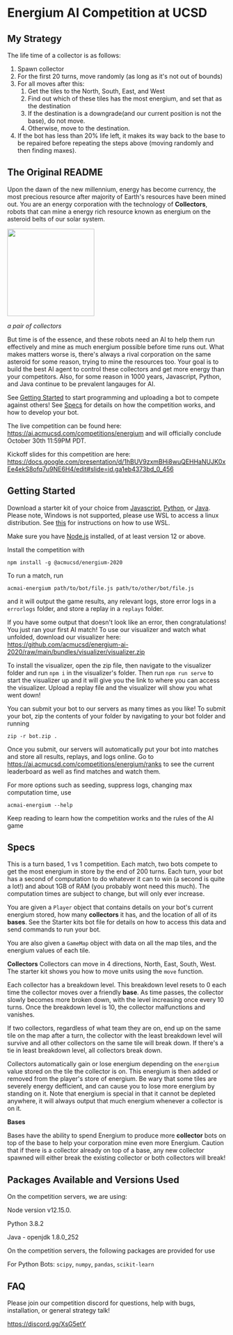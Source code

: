 # Energium AI Competition at UCSD

## My Strategy

The life time of a collector is as follows:
1. Spawn collector
2. For the first 20 turns, move randomly (as long as it's not out of bounds)
3. For all moves after this:
    1. Get the tiles to the North, South, East, and West
    2. Find out which of these tiles has the most energium, and set that as the destination
    3. If the destination is a downgrade(and our current position is not the base), do not move.
    4. Otherwise, move to the destination.
4. If the bot has less than 20% life left, it makes its way back to the base to be repaired before repeating the steps above (moving randomly and then finding maxes).

## The Original README

Upon the dawn of the new millennium, energy has become currency, the most precious resource after majority of Earth's resources have been mined out. You are an energy corporation with the technology of **Collectors**, robots that can mine a energy rich resource known as energium on the asteroid belts of our solar system.

<img src="/workers.png" width=200>

_a pair of collectors_

But time is of the essence, and these robots need an AI to help them run effectively and mine as much energium possible before time runs out. What makes matters worse is, there's always a rival corporation on the same asteroid for some reason, trying to mine the resources too. Your goal is to build the best AI agent to control these collectors and get more energy than your competitors. Also, for some reason in 1000 years, Javascript, Python, and Java continue to be prevalent langauges for AI.

See [Getting Started](#Getting-Started) to start programming and uploading a bot to compete against others! See [Specs](#Specs) for details on how the competition works, and how to develop your bot.

The live competition can be found here: https://ai.acmucsd.com/competitions/energium and will officially conclude October 30th 11:59PM PDT.

Kickoff slides for this competition are here: https://docs.google.com/presentation/d/1hBUV9zxmBHi8wuQEHHaNUJK0xEe4ekS8ofq7u9NE6H4/edit#slide=id.ga1eb4373bd_0_456

## Getting Started

Download a starter kit of your choice from [Javascript](https://github.com/acmucsd/energium-ai-2020/raw/main/kits/js/jskit.zip), [Python](https://github.com/acmucsd/energium-ai-2020/raw/main/kits/python/pythonkit.zip), or [Java](https://github.com/acmucsd/energium-ai-2020/raw/main/kits/java/javakit.zip). Please note, Windows is not supported, please use WSL to access a linux distribution. See [this](https://github.com/KNOXDEV/wsl) for instructions on how to use WSL.

Make sure you have [Node.js](https://nodejs.org/) installed, of at least version 12 or above.

Install the competition with

```
npm install -g @acmucsd/energium-2020
```

To run a match, run

```
acmai-energium path/to/bot/file.js path/to/other/bot/file.js
```

and it will output the game results, any relevant logs, store error logs in a `errorlogs` folder, and store a replay in a `replays` folder.

If you have some output that doesn't look like an error, then congratulations! You just ran your first AI match! To use our visualizer and watch what unfolded, download our visualizer here: https://github.com/acmucsd/energium-ai-2020/raw/main/bundles/visualizer/visualizer.zip

To install the visualizer, open the zip file, then navigate to the visualizer folder and run `npm i` in the visualizer's folder. Then run `npm run serve` to start the visualizer up and it will give you the link to where you can access the visualizer. Upload a replay file and the visualizer will show you what went down!

You can submit your bot to our servers as many times as you like! To submit your bot, zip the contents of your folder by navigating to your bot folder and running

```
zip -r bot.zip .
```

Once you submit, our servers will automatically put your bot into matches and store all results, replays, and logs online. Go to https://ai.acmucsd.com/competitions/energium/ranks to see the current leaderboard as well as find matches and watch them.

For more options such as seeding, suppress logs, changing max computation time, use

```
acmai-energium --help
```

Keep reading to learn how the competition works and the rules of the AI game

## Specs

This is a turn based, 1 vs 1 competition. Each match, two bots compete to get the most energium in store by the end of 200 turns. Each turn, your bot has a second of computation to do whatever it can to win (a second is quite a lot!) and about 1GB of RAM (you probably wont need this much). The computation times are subject to change, but will only ever increase.

You are given a `Player` object that contains details on your bot's current energium stored, how many **collectors** it has, and the location of all of its **bases**. See the Starter kits bot file for details on how to access this data and send commands to run your bot.

You are also given a `GameMap` object with data on all the map tiles, and the energium values of each tile.

**Collectors**
Collectors can move in 4 directions, North, East, South, West. The starter kit shows you how to move units using the `move` function.

Each collector has a breakdown level. This breakdown level resets to 0 each time the collector moves over a friendly **base**. As time passes, the collector slowly becomes more broken down, with the level increasing once every 10 turns. Once the breakdown level is 10, the collector malfunctions and vanishes.

If two collectors, regardless of what team they are on, end up on the same tile on the map after a turn, the collector with the least breakdown level will survive and all other collectors on the same tile will break down. If there's a tie in least breakdown level, all collectors break down.

Collectors automatically gain or lose energium depending on the `energium` value stored on the tile the collector is on. This energium is then added or removed from the player's store of energium. Be wary that some tiles are severely energy defficient, and can cause you to lose more energium by standing on it. Note that energium is special in that it cannot be depleted anywhere, it will always output that much energium whenever a collector is on it.

**Bases**

Bases have the ability to spend Energium to produce more **collector** bots on top of the base to help your corporation mine even more Energium. Caution that if there is a collector already on top of a base, any new collector spawned will either break the existing collector or both collectors will break!

## Packages Available and Versions Used

On the competition servers, we are using:

Node version v12.15.0.

Python 3.8.2

Java - openjdk 1.8.0_252

On the competition servers, the following packages are provided for use

For Python Bots:
`scipy`, `numpy`, `pandas`, `scikit-learn`

## FAQ

Please join our competition discord for questions, help with bugs, installation, or general strategy talk!

https://discord.gg/XsG5etY
